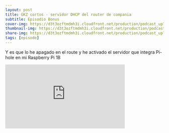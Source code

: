 ```yaml
---
layout: post
title: GKZ cortos - servidor DHCP del router de compania
subtitle: Episodio Bonus
cover-img: https://d3t3ozftmdmh3i.cloudfront.net/production/podcast_uploaded_episode/14743809/14743809-1715609912559-b9e97060997f7.jpg
thumbnail-img: https://d3t3ozftmdmh3i.cloudfront.net/production/podcast_uploaded_episode/14743809/14743809-1715609912559-b9e97060997f7.jpg
share-img: https://d3t3ozftmdmh3i.cloudfront.net/production/podcast_uploaded_episode/14743809/14743809-1715609912559-b9e97060997f7.jpg
tags: [episode]
---
```


Y es que lo he apagado en el route y he activado el servidor que integra Pi-hole en mi Raspberry Pi 1B
<iframe src='https://podcasters.spotify.com/pod/show/geekingzone/embed/episodes/GKZ-cortos---servidor-DHCP-del-router-de-compaa-e2jjir4' height='204px' width='380px' frameborder='0' scrolling='no'></iframe>